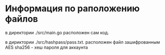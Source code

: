 # Информация по раположению файлов
<p>в директории ./src/main.go расположен сам код.</p>
в дириктории ./src/hashpass/pass.txt. расположен файл зашифрованным AES sha256 - хеш пароля для аккаунта
